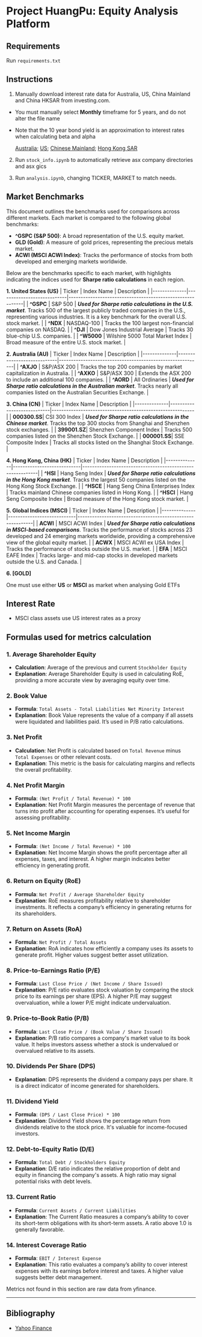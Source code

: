 # Project HuangPu: Equity Analysis Platform


## Requirements
Run ```requirements.txt```

## Instructions

1. Manually download interest rate data for Australia, US, China Mainland and China HKSAR from investing.com.

* You must manually select **Monthly** timeframe for 5 years, and do not alter the file name

* Note that the 10 year bond yield is an approximation to interest rates when calculating beta and alpha

   [Australia](https://au.investing.com/rates-bonds/australia-10-year-bond-yield-historical-data);
   [US](https://au.investing.com/rates-bonds/u.s.-10-year-bond-yield-historical-data); [Chinese Mainland](https://au.investing.com/rates-bonds/china-10-year-bond-yield-historical-data); [Hong Kong SAR](https://au.investing.com/rates-bonds/hong-kong-10-year-bond-yield-historical-data)


2. Run `stock_info.ipynb` to automatically retrieve asx company directories and asx gics

3. Run `analysis.ipynb`, changing TICKER, MARKET to match needs.

## Market Benchmarks

This document outlines the benchmarks used for comparisons across different markets. Each market is compared to the following global benchmarks:

- **^GSPC (S&P 500)**: A broad representation of the U.S. equity market.
- **GLD (Gold)**: A measure of gold prices, representing the precious metals market.
- **ACWI (MSCI ACWI Index)**: Tracks the performance of stocks from both developed and emerging markets worldwide.

Below are the benchmarks specific to each market, with highlights indicating the indices used for **Sharpe ratio calculations** in each region.



**1. United States (US)**
| Ticker       | Index Name                 | Description                                               |
|--------------|----------------------------|-----------------------------------------------------------|
| **^GSPC**    | S&P 500                    | _**Used for Sharpe ratio calculations in the U.S. market**_. Tracks 500 of the largest publicly traded companies in the U.S., representing various industries. It is a key benchmark for the overall U.S. stock market. |
| **^NDX**     | NASDAQ-100                 | Tracks the 100 largest non-financial companies on NASDAQ. |
| **^DJI**     | Dow Jones Industrial Average | Tracks 30 blue-chip U.S. companies.                      |
| **^W5000**   | Wilshire 5000 Total Market Index | Broad measure of the entire U.S. stock market.          |


**2. Australia (AU)**
| Ticker       | Index Name                 | Description                                               |
|--------------|----------------------------|-----------------------------------------------------------|
| **^AXJO**    | S&P/ASX 200                | Tracks the top 200 companies by market capitalization in Australia. |
| **^AXKO**    | S&P/ASX 300                | Extends the ASX 200 to include an additional 100 companies. |
| **^AORD**    | All Ordinaries             | _**Used for Sharpe ratio calculations in the Australian market**_. Tracks nearly all companies listed on the Australian Securities Exchange. |


**3. China (CN)**
| Ticker       | Index Name                 | Description                                               |
|--------------|----------------------------|-----------------------------------------------------------|
| **000300.SS**| CSI 300 Index              | _**Used for Sharpe ratio calculations in the Chinese market**_. Tracks the top 300 stocks from Shanghai and Shenzhen stock exchanges. |
| **399001.SZ**| Shenzhen Component Index   | Tracks 500 companies listed on the Shenzhen Stock Exchange. |
| **000001.SS**| SSE Composite Index        | Tracks all stocks listed on the Shanghai Stock Exchange.  |


**4. Hong Kong, China (HK)**
| Ticker       | Index Name                 | Description                                               |
|--------------|----------------------------|-----------------------------------------------------------|
| **^HSI**     | Hang Seng Index            | _**Used for Sharpe ratio calculations in the Hong Kong market**_. Tracks the largest 50 companies listed on the Hong Kong Stock Exchange. |
| **^HSCE**    | Hang Seng China Enterprises Index | Tracks mainland Chinese companies listed in Hong Kong. |
| **^HSCI**    | Hang Seng Composite Index  | Broad measure of the Hong Kong stock market.             |


**5. Global Indices (MSCI)**
| Ticker       | Index Name                 | Description                                               |
|--------------|----------------------------|-----------------------------------------------------------|
| **ACWI**     | MSCI ACWI Index            | _**Used for Sharpe ratio calculations in MSCI-based comparisons**_. Tracks the performance of stocks across 23 developed and 24 emerging markets worldwide, providing a comprehensive view of the global equity market. |
| **ACWX**     | MSCI ACWI ex USA Index     | Tracks the performance of stocks outside the U.S. market. |
| **EFA**      | MSCI EAFE Index            | Tracks large- and mid-cap stocks in developed markets outside the U.S. and Canada. |

**6. [GOLD]**

One must use either **US** or **MSCI** as market when analysing Gold ETFs

## Interest Rate
- MSCI class assets use US interest rates as a proxy

## Formulas used for metrics calculation

### 1. **Average Shareholder Equity**
   - **Calculation**: Average of the previous and current `Stockholder Equity`
   - **Explanation**: Average Shareholder Equity is used in calculating RoE, providing a more accurate view by averaging equity over time.

### 2. **Book Value**
   - **Formula**: `Total Assets - Total Liabilities Net Minority Interest`
   - **Explanation**: Book Value represents the value of a company if all assets were liquidated and liabilities paid. It’s used in P/B ratio calculations.

### 3. **Net Profit**
   - **Calculation**: Net Profit is calculated based on `Total Revenue` minus `Total Expenses` or other relevant costs.
   - **Explanation**: This metric is the basis for calculating margins and reflects the overall profitability.

### 4. **Net Profit Margin**
   - **Formula**: `(Net Profit / Total Revenue) * 100`
   - **Explanation**: Net Profit Margin measures the percentage of revenue that turns into profit after accounting for operating expenses. It’s useful for assessing profitability.

### 5. **Net Income Margin**
   - **Formula**: `(Net Income / Total Revenue) * 100`
   - **Explanation**: Net Income Margin shows the profit percentage after all expenses, taxes, and interest. A higher margin indicates better efficiency in generating profit.

### 6. **Return on Equity (RoE)**
   - **Formula**: `Net Profit / Average Shareholder Equity`
   - **Explanation**: RoE measures profitability relative to shareholder investments. It reflects a company’s efficiency in generating returns for its shareholders.

### 7. **Return on Assets (RoA)**
   - **Formula**: `Net Profit / Total Assets`
   - **Explanation**: RoA indicates how efficiently a company uses its assets to generate profit. Higher values suggest better asset utilization.

### 8. **Price-to-Earnings Ratio (P/E)**
   - **Formula**: `Last Close Price / (Net Income / Share Issued)`
   - **Explanation**: P/E ratio evaluates stock valuation by comparing the stock price to its earnings per share (EPS). A higher P/E may suggest overvaluation, while a lower P/E might indicate undervaluation.

### 9. **Price-to-Book Ratio (P/B)**
   - **Formula**: `Last Close Price / (Book Value / Share Issued)`
   - **Explanation**: P/B ratio compares a company's market value to its book value. It helps investors assess whether a stock is undervalued or overvalued relative to its assets.

### 10. **Dividends Per Share (DPS)**
   - **Explanation**: DPS represents the dividend a company pays per share. It is a direct indicator of income generated for shareholders.

### 11. **Dividend Yield**
   - **Formula**: `(DPS / Last Close Price) * 100`
   - **Explanation**: Dividend Yield shows the percentage return from dividends relative to the stock price. It's valuable for income-focused investors.

### 12. **Debt-to-Equity Ratio (D/E)**
   - **Formula**: `Total Debt / Stockholders Equity`
   - **Explanation**: D/E ratio indicates the relative proportion of debt and equity in financing the company's assets. A high ratio may signal potential risks with debt levels.

### 13. **Current Ratio**
   - **Formula**: `Current Assets / Current Liabilities`
   - **Explanation**: The Current Ratio measures a company’s ability to cover its short-term obligations with its short-term assets. A ratio above 1.0 is generally favorable.

### 14. **Interest Coverage Ratio**
   - **Formula**: `EBIT / Interest Expense`
   - **Explanation**: This ratio evaluates a company’s ability to cover interest expenses with its earnings before interest and taxes. A higher value suggests better debt management.

Metrics not found in this section are raw data from yfinance.

---

## Bibliography

- [Yahoo Finance](https://au.finance.yahoo.com/)